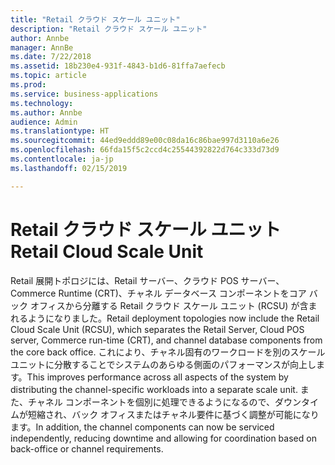 ```yaml
---
title: "Retail クラウド スケール ユニット"
description: "Retail クラウド スケール ユニット"
author: Annbe
manager: AnnBe
ms.date: 7/22/2018
ms.assetid: 18b230e4-931f-4843-b1d6-81ffa7aefecb
ms.topic: article
ms.prod: 
ms.service: business-applications
ms.technology: 
ms.author: Annbe
audience: Admin
ms.translationtype: HT
ms.sourcegitcommit: 44ed9eddd89e00c08da16c86bae997d3110a6e26
ms.openlocfilehash: 66fda15f5c2ccd4c25544392822d764c333d73d9
ms.contentlocale: ja-jp
ms.lasthandoff: 02/15/2019

---
```

#  <a name="retail-cloud-scale-unit"></a><span data-ttu-id="5e23d-103">Retail クラウド スケール ユニット</span><span class="sxs-lookup"><span data-stu-id="5e23d-103">Retail Cloud Scale Unit</span></span>




<span data-ttu-id="5e23d-104">Retail 展開トポロジには、Retail サーバー、クラウド POS サーバー、Commerce Runtime (CRT)、チャネル データベース コンポーネントをコア バック オフィスから分離する Retail クラウド スケール ユニット (RCSU) が含まれるようになりました。</span><span class="sxs-lookup"><span data-stu-id="5e23d-104">Retail deployment topologies now include the Retail Cloud Scale Unit (RCSU), which separates the Retail Server, Cloud POS server, Commerce run-time (CRT), and channel database components from the core back office.</span></span> <span data-ttu-id="5e23d-105">これにより、チャネル固有のワークロードを別のスケール ユニットに分散することでシステムのあらゆる側面のパフォーマンスが向上します。</span><span class="sxs-lookup"><span data-stu-id="5e23d-105">This improves performance across all aspects of the system by distributing the channel-specific workloads into a separate scale unit.</span></span> <span data-ttu-id="5e23d-106">また、チャネル コンポーネントを個別に処理できるようになるので、ダウンタイムが短縮され、バック オフィスまたはチャネル要件に基づく調整が可能になります。</span><span class="sxs-lookup"><span data-stu-id="5e23d-106">In addition, the channel components can now be serviced independently, reducing downtime and allowing for coordination based on back-office or channel requirements.</span></span>

